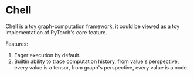 # Chell

Chell is a toy graph-computation framework, it could be viewed as a toy implementation of PyTorch's core feature.

Features:
1. Eager execution by default.
2. Builtin ability to trace computation history, from value's perspective, every value is a tensor, from graph's perspective, every value is a node.